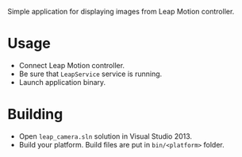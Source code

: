 Simple application for displaying images from Leap Motion controller.

# Usage
* Connect Leap Motion controller.
* Be sure that `LeapService` service is running.
* Launch application binary.

# Building
* Open `leap_camera.sln` solution in Visual Studio 2013.
* Build your platform. Build files are put in `bin/<platform>` folder.